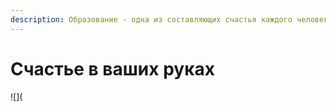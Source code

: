 ```yaml
---
description: Образование - одна из составляющих счастья каждого человека
---
```


# Счастье в ваших руках

<div data-full-width="false">![](<https://images.unsplash.com/photo-1703249181171-22037ab2afd8?crop=entropy&#x26;cs=srgb&#x26;fm=jpg&#x26;ixid=M3wxOTcwMjR8MHwxfHJhbmRvbXx8fHx8fHx8fDE3MDQ3ODk5NTB8&#x26;ixlib=rb-4.0.3&#x26;q=85" alt=""><figcaption></figcaption></figure></div>
